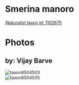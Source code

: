 
Smerina manoro
==============
  
[iNaturalist taxon id: 1102675](https://www.inaturalist.org/taxa/1102675)
# Photos

## by: Vijay Barve
  
![taxon8504503](https://inaturalist-open-data.s3.amazonaws.com/photos/8975522/medium.jpeg)  
![taxon8504505](https://inaturalist-open-data.s3.amazonaws.com/photos/8975524/medium.jpeg)